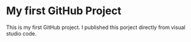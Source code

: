 # My first GitHub Project
This is my first GitHub project. I published this porject directly from visual studio code. 